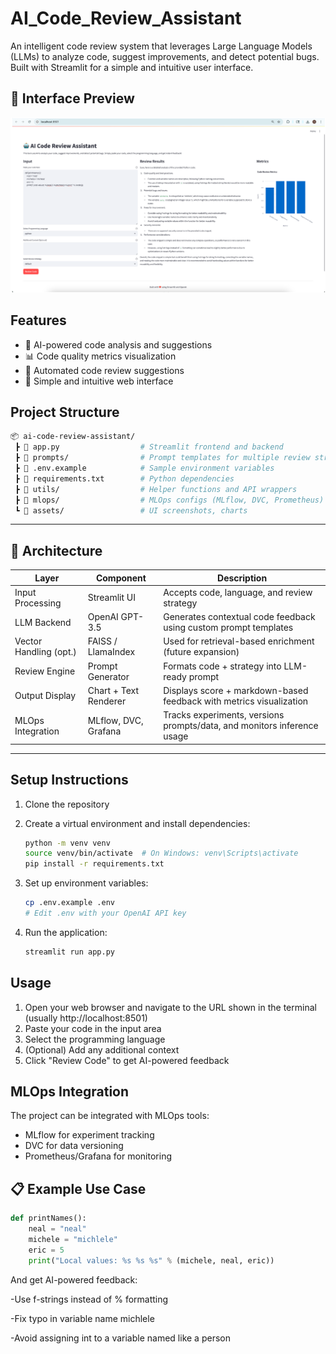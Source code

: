 # AI_Code_Review_Assistant

An intelligent code review system that leverages Large Language Models (LLMs) to analyze code, suggest improvements, and detect potential bugs. Built with Streamlit for a simple and intuitive user interface.

## 📸 Interface Preview

![AI Code Review Assistant Screenshot](./frontend/UI.png)

## Features

- 🤖 AI-powered code analysis and suggestions
- 📊 Code quality metrics visualization
- 🔄 Automated code review suggestions
- 📱 Simple and intuitive web interface

## Project Structure

```bash
📦 ai-code-review-assistant/
 ┣ 📜 app.py                  # Streamlit frontend and backend
 ┣ 📜 prompts/                # Prompt templates for multiple review strategies
 ┣ 📜 .env.example            # Sample environment variables
 ┣ 📜 requirements.txt        # Python dependencies
 ┣ 📜 utils/                  # Helper functions and API wrappers
 ┣ 📜 mlops/                  # MLOps configs (MLflow, DVC, Prometheus)
 ┗ 📁 assets/                 # UI screenshots, charts
 ```
---

## 🧱 Architecture

| Layer                  | Component               | Description                                                             |
|------------------------|-------------------------|-------------------------------------------------------------------------|
| Input Processing       | Streamlit UI            | Accepts code, language, and review strategy                             |
| LLM Backend            | OpenAI GPT-3.5          | Generates contextual code feedback using custom prompt templates        |
| Vector Handling (opt.) | FAISS / LlamaIndex      | Used for retrieval-based enrichment (future expansion)                  |
| Review Engine          | Prompt Generator        | Formats code + strategy into LLM-ready prompt                           |
| Output Display         | Chart + Text Renderer   | Displays score + markdown-based feedback with metrics visualization     |
| MLOps Integration      | MLflow, DVC, Grafana    | Tracks experiments, versions prompts/data, and monitors inference usage |

---

## Setup Instructions

1. Clone the repository
2. Create a virtual environment and install dependencies:
   ```bash
   python -m venv venv
   source venv/bin/activate  # On Windows: venv\Scripts\activate
   pip install -r requirements.txt
   ```

3. Set up environment variables:
   ```bash
   cp .env.example .env
   # Edit .env with your OpenAI API key
   ```

4. Run the application:
   ```bash
   streamlit run app.py
   ```

## Usage

1. Open your web browser and navigate to the URL shown in the terminal (usually http://localhost:8501)
2. Paste your code in the input area
3. Select the programming language
4. (Optional) Add any additional context
5. Click "Review Code" to get AI-powered feedback

## MLOps Integration

The project can be integrated with MLOps tools:

- MLflow for experiment tracking
- DVC for data versioning
- Prometheus/Grafana for monitoring

## 📋 Example Use Case

```python
def printNames():
    neal = "neal"
    michele = "michlele"
    eric = 5
    print("Local values: %s %s %s" % (michele, neal, eric))
 ```
   
And get AI-powered feedback:

-Use f-strings instead of % formatting

-Fix typo in variable name michlele

-Avoid assigning int to a variable named like a person





